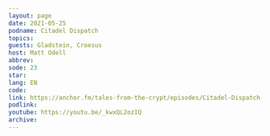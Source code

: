 ```yaml
---
layout: page
date: 2021-05-25
podname: Citadel Dispatch
topics: 
guests: Gladstein, Croesus
host: Matt Odell
abbrev: 
sode: 23
star: 
lang: EN
code: 
link: https://anchor.fm/tales-from-the-crypt/episodes/Citadel-Dispatch-e0-2-3---the-state-of-bitcoin-with-gladstein--dergigi--and-croesus_btc-e11jm4n
podlink: 
youtube: https://youtu.be/_kwxQL2ozIQ
archive: 
---
```

